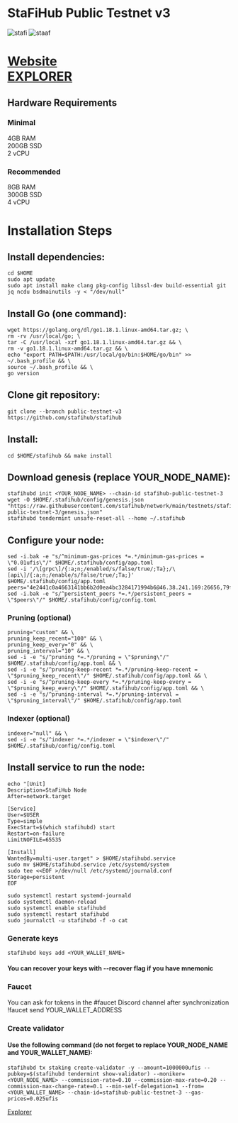 # StaFiHub Public Testnet v3
![stafi](https://user-images.githubusercontent.com/44331529/180599038-d3283b41-9e2f-4ed9-bf42-e74fb6cc6164.png)
![staaf](https://user-images.githubusercontent.com/44331529/180599049-247effec-6e6f-4e12-a6d6-f44ae061299b.png)


[Website](https://www.stafi.io/) \
[EXPLORER](https://testnet-explorer.stafihub.io/stafi-hub-testnet/staking)
=
## Hardware Requirements
### Minimal
4GB RAM \
200GB SSD \
2 vCPU
### Recommended
8GB RAM \
300GB SSD \
4 vCPU

# Installation Steps
## Install dependencies:

    cd $HOME
    sudo apt update
    sudo apt install make clang pkg-config libssl-dev build-essential git jq ncdu bsdmainutils -y < "/dev/null"

## Install Go (one command):
    wget https://golang.org/dl/go1.18.1.linux-amd64.tar.gz; \
    rm -rv /usr/local/go; \
    tar -C /usr/local -xzf go1.18.1.linux-amd64.tar.gz && \
    rm -v go1.18.1.linux-amd64.tar.gz && \
    echo "export PATH=$PATH:/usr/local/go/bin:$HOME/go/bin" >> ~/.bash_profile && \
    source ~/.bash_profile && \
    go version

## Clone git repository:

    git clone --branch public-testnet-v3 https://github.com/stafihub/stafihub

## Install:

    cd $HOME/stafihub && make install

## Download genesis (replace YOUR_NODE_NAME):

    stafihubd init <YOUR_NODE_NAME> --chain-id stafihub-public-testnet-3
    wget -O $HOME/.stafihub/config/genesis.json "https://raw.githubusercontent.com/stafihub/network/main/testnets/stafihub-public-testnet-3/genesis.json"
    stafihubd tendermint unsafe-reset-all --home ~/.stafihub

## Configure your node:

    sed -i.bak -e "s/^minimum-gas-prices *=.*/minimum-gas-prices = \"0.01ufis\"/" $HOME/.stafihub/config/app.toml
    sed -i '/\[grpc\]/{:a;n;/enabled/s/false/true/;Ta};/\[api\]/{:a;n;/enable/s/false/true/;Ta;}' $HOME/.stafihub/config/app.toml
    peers="4e2441c0a4663141bb6b2d0ea4bc3284171994b6@46.38.241.169:26656,79ffbd983ab6d47c270444f517edd37049ae4937@23.88.114.52:26656"
    sed -i.bak -e "s/^persistent_peers *=.*/persistent_peers = \"$peers\"/" $HOME/.stafihub/config/config.toml
    
### Pruning (optional)
    pruning="custom" && \
    pruning_keep_recent="100" && \
    pruning_keep_every="0" && \
    pruning_interval="10" && \
    sed -i -e "s/^pruning *=.*/pruning = \"$pruning\"/" $HOME/.stafihub/config/app.toml && \
    sed -i -e "s/^pruning-keep-recent *=.*/pruning-keep-recent = \"$pruning_keep_recent\"/" $HOME/.stafihub/config/app.toml && \
    sed -i -e "s/^pruning-keep-every *=.*/pruning-keep-every = \"$pruning_keep_every\"/" $HOME/.stafihub/config/app.toml && \
    sed -i -e "s/^pruning-interval *=.*/pruning-interval = \"$pruning_interval\"/" $HOME/.stafihub/config/app.toml

### Indexer (optional)
    indexer="null" && \
    sed -i -e "s/^indexer *=.*/indexer = \"$indexer\"/" $HOME/.stafihub/config/config.toml

## Install service to run the node:

    echo "[Unit]
    Description=StaFiHub Node
    After=network.target

    [Service]
    User=$USER
    Type=simple
    ExecStart=$(which stafihubd) start
    Restart=on-failure
    LimitNOFILE=65535

    [Install]
    WantedBy=multi-user.target" > $HOME/stafihubd.service
    sudo mv $HOME/stafihubd.service /etc/systemd/system
    sudo tee <<EOF >/dev/null /etc/systemd/journald.conf
    Storage=persistent
    EOF

    sudo systemctl restart systemd-journald
    sudo systemctl daemon-reload
    sudo systemctl enable stafihubd
    sudo systemctl restart stafihubd
    sudo journalctl -u stafihubd -f -o cat

    
### Generate keys
    stafihubd keys add <YOUR_WALLET_NAME>
#### You can recover your keys with --recover flag if you have mnemonic

### Faucet
You can ask for tokens in the #faucet Discord channel after synchronization \
    !faucet send YOUR_WALLET_ADDRESS

### Create validator
#### Use the following command (do not forget to replace YOUR_NODE_NAME and YOUR_WALLET_NAME):

    stafihubd tx staking create-validator -y --amount=1000000ufis --pubkey=$(stafihubd tendermint show-validator) --moniker=<YOUR_NODE_NAME> --commission-rate=0.10 --commission-max-rate=0.20 --commission-max-change-rate=0.1 --min-self-delegation=1 --from=<YOUR_WALLET_NAME> --chain-id=stafihub-public-testnet-3 --gas-prices=0.025ufis

[Explorer](https://testnet-explorer.stafihub.io/stafi-hub-testnet/staking)


    
